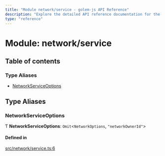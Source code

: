 ```yaml
---
title: "Module network/service - golem-js API Reference"
description: "Explore the detailed API reference documentation for the Module network/service within the golem-js SDK for the Golem Network."
type: "reference"
---
```

# Module: network/service

## Table of contents

### Type Aliases

- [NetworkServiceOptions](network_service#networkserviceoptions)

## Type Aliases

### NetworkServiceOptions

Ƭ **NetworkServiceOptions**: `Omit`\<`NetworkOptions`, ``"networkOwnerId"``\>

#### Defined in

[src/network/service.ts:6](https://github.com/golemfactory/golem-js/blob/8f6d57f/src/network/service.ts#L6)
